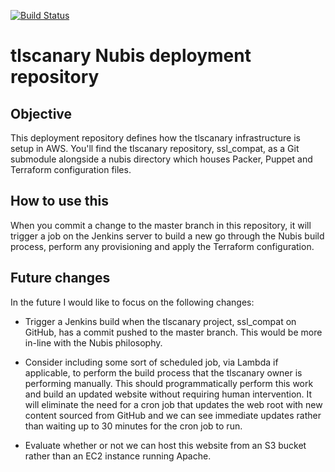 [![Build
Status](https://travis-ci.org/mozilla-it/nubis-tlscanary-mozilla-org.svg?branch=master)](https://travis-ci.org/mozilla-it/nubis-tlscanary-mozilla-org)

# tlscanary Nubis deployment repository

## Objective

This deployment repository defines how the tlscanary infrastructure is setup in
AWS. You'll find the tlscanary repository, ssl_compat, as a Git submodule
alongside a nubis directory which houses Packer, Puppet and Terraform
configuration files.

## How to use this

When you commit a change to the master branch in this repository, it will
trigger a job on the Jenkins server to build a new go through the Nubis build
process, perform any provisioning and apply the Terraform configuration.

## Future changes

In the future I would like to focus on the following changes:

- Trigger a Jenkins build when the tlscanary project, ssl_compat on GitHub, has
  a commit pushed to the master branch. This would be more in-line with the
  Nubis philosophy.

- Consider including some sort of scheduled job, via Lambda if applicable, to
  perform the build process that the tlscanary owner is performing manually.
  This should programmatically perform this work and build an updated website
  without requiring human intervention. It will eliminate the need for a cron
  job that updates the web root with new content sourced from GitHub and we can
  see immediate updates rather than waiting up to 30 minutes for the cron job to
  run.

- Evaluate whether or not we can host this website from an S3 bucket rather than
  an EC2 instance running Apache.
